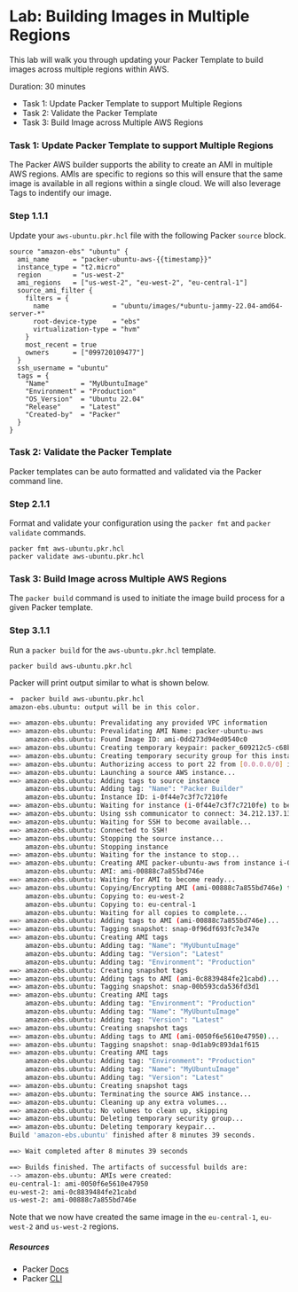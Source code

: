# Lab: Building Images in Multiple Regions

This lab will walk you through updating your Packer Template to build images across multiple regions within AWS.

Duration: 30 minutes

- Task 1: Update Packer Template to support Multiple Regions
- Task 2: Validate the Packer Template
- Task 3: Build Image across Multiple AWS Regions

### Task 1: Update Packer Template to support Multiple Regions

The Packer AWS builder supports the ability to create an AMI in multiple AWS regions. AMIs are specific to regions so this will ensure that the same image is available in all regions within a single cloud. We will also leverage Tags to indentify our image.

### Step 1.1.1

Update your `aws-ubuntu.pkr.hcl` file with the following Packer `source` block.

```hcl
source "amazon-ebs" "ubuntu" {
  ami_name      = "packer-ubuntu-aws-{{timestamp}}"
  instance_type = "t2.micro"
  region        = "us-west-2"
  ami_regions   = ["us-west-2", "eu-west-2", "eu-central-1"]
  source_ami_filter {
    filters = {
      name                = "ubuntu/images/*ubuntu-jammy-22.04-amd64-server-*"
      root-device-type    = "ebs"
      virtualization-type = "hvm"
    }
    most_recent = true
    owners      = ["099720109477"]
  }
  ssh_username = "ubuntu"
  tags = {
    "Name"        = "MyUbuntuImage"
    "Environment" = "Production"
    "OS_Version"  = "Ubuntu 22.04"
    "Release"     = "Latest"
    "Created-by"  = "Packer"
  }
}
```

### Task 2: Validate the Packer Template

Packer templates can be auto formatted and validated via the Packer command line.

### Step 2.1.1

Format and validate your configuration using the `packer fmt` and `packer validate` commands.

```shell
packer fmt aws-ubuntu.pkr.hcl
packer validate aws-ubuntu.pkr.hcl
```

### Task 3: Build Image across Multiple AWS Regions

The `packer build` command is used to initiate the image build process for a given Packer template.

### Step 3.1.1

Run a `packer build` for the `aws-ubuntu.pkr.hcl` template.

```shell
packer build aws-ubuntu.pkr.hcl
```

Packer will print output similar to what is shown below.

```bash
➜  packer build aws-ubuntu.pkr.hcl
amazon-ebs.ubuntu: output will be in this color.

==> amazon-ebs.ubuntu: Prevalidating any provided VPC information
==> amazon-ebs.ubuntu: Prevalidating AMI Name: packer-ubuntu-aws
    amazon-ebs.ubuntu: Found Image ID: ami-0dd273d94ed0540c0
==> amazon-ebs.ubuntu: Creating temporary keypair: packer_609212c5-c68b-dc41-0eb9-7cb972a8b9eb
==> amazon-ebs.ubuntu: Creating temporary security group for this instance: packer_609212c8-d327-58c7-186c-13f94c74d862
==> amazon-ebs.ubuntu: Authorizing access to port 22 from [0.0.0.0/0] in the temporary security groups...
==> amazon-ebs.ubuntu: Launching a source AWS instance...
==> amazon-ebs.ubuntu: Adding tags to source instance
    amazon-ebs.ubuntu: Adding tag: "Name": "Packer Builder"
    amazon-ebs.ubuntu: Instance ID: i-0f44e7c3f7c7210fe
==> amazon-ebs.ubuntu: Waiting for instance (i-0f44e7c3f7c7210fe) to become ready...
==> amazon-ebs.ubuntu: Using ssh communicator to connect: 34.212.137.135
==> amazon-ebs.ubuntu: Waiting for SSH to become available...
==> amazon-ebs.ubuntu: Connected to SSH!
==> amazon-ebs.ubuntu: Stopping the source instance...
    amazon-ebs.ubuntu: Stopping instance
==> amazon-ebs.ubuntu: Waiting for the instance to stop...
==> amazon-ebs.ubuntu: Creating AMI packer-ubuntu-aws from instance i-0f44e7c3f7c7210fe
    amazon-ebs.ubuntu: AMI: ami-00888c7a855bd746e
==> amazon-ebs.ubuntu: Waiting for AMI to become ready...
==> amazon-ebs.ubuntu: Copying/Encrypting AMI (ami-00888c7a855bd746e) to other regions...
    amazon-ebs.ubuntu: Copying to: eu-west-2
    amazon-ebs.ubuntu: Copying to: eu-central-1
    amazon-ebs.ubuntu: Waiting for all copies to complete...
==> amazon-ebs.ubuntu: Adding tags to AMI (ami-00888c7a855bd746e)...
==> amazon-ebs.ubuntu: Tagging snapshot: snap-0f96df693fc7e347e
==> amazon-ebs.ubuntu: Creating AMI tags
    amazon-ebs.ubuntu: Adding tag: "Name": "MyUbuntuImage"
    amazon-ebs.ubuntu: Adding tag: "Version": "Latest"
    amazon-ebs.ubuntu: Adding tag: "Environment": "Production"
==> amazon-ebs.ubuntu: Creating snapshot tags
==> amazon-ebs.ubuntu: Adding tags to AMI (ami-0c8839484fe21cabd)...
==> amazon-ebs.ubuntu: Tagging snapshot: snap-00b593cda536fd3d1
==> amazon-ebs.ubuntu: Creating AMI tags
    amazon-ebs.ubuntu: Adding tag: "Environment": "Production"
    amazon-ebs.ubuntu: Adding tag: "Name": "MyUbuntuImage"
    amazon-ebs.ubuntu: Adding tag: "Version": "Latest"
==> amazon-ebs.ubuntu: Creating snapshot tags
==> amazon-ebs.ubuntu: Adding tags to AMI (ami-0050f6e5610e47950)...
==> amazon-ebs.ubuntu: Tagging snapshot: snap-0d1ab9c893da1f615
==> amazon-ebs.ubuntu: Creating AMI tags
    amazon-ebs.ubuntu: Adding tag: "Environment": "Production"
    amazon-ebs.ubuntu: Adding tag: "Name": "MyUbuntuImage"
    amazon-ebs.ubuntu: Adding tag: "Version": "Latest"
==> amazon-ebs.ubuntu: Creating snapshot tags
==> amazon-ebs.ubuntu: Terminating the source AWS instance...
==> amazon-ebs.ubuntu: Cleaning up any extra volumes...
==> amazon-ebs.ubuntu: No volumes to clean up, skipping
==> amazon-ebs.ubuntu: Deleting temporary security group...
==> amazon-ebs.ubuntu: Deleting temporary keypair...
Build 'amazon-ebs.ubuntu' finished after 8 minutes 39 seconds.

==> Wait completed after 8 minutes 39 seconds

==> Builds finished. The artifacts of successful builds are:
--> amazon-ebs.ubuntu: AMIs were created:
eu-central-1: ami-0050f6e5610e47950
eu-west-2: ami-0c8839484fe21cabd
us-west-2: ami-00888c7a855bd746e
```

Note that we now have created the same image in the `eu-central-1`, `eu-west-2` and `us-west-2` regions.

##### Resources

- Packer [Docs](https://www.packer.io/docs/index.html)
- Packer [CLI](https://www.packer.io/docs/commands/index.html)

